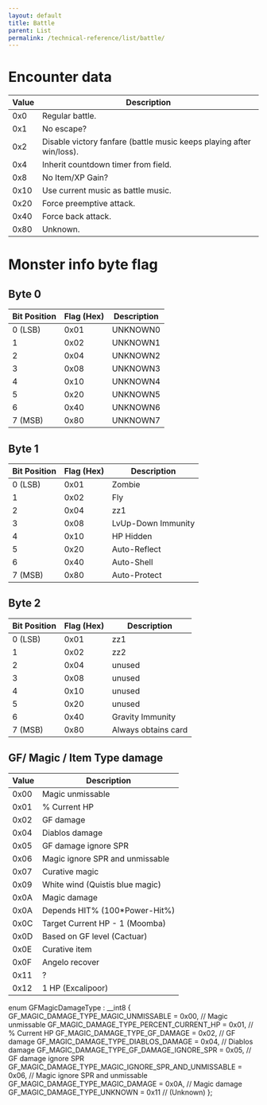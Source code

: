 ```yaml
---
layout: default
title: Battle
parent: List
permalink: /technical-reference/list/battle/
---
```



# Encounter data

| Value | Description                                                          |
|-------|----------------------------------------------------------------------|
| 0x0   | Regular battle.                                                      |
| 0x1   | No escape?                                                           |
| 0x2   | Disable victory fanfare (battle music keeps playing after win/loss). |
| 0x4   | Inherit countdown timer from field.                                  |
| 0x8   | No Item/XP Gain?                                                     |
| 0x10  | Use current music as battle music.                                   |
| 0x20  | Force preemptive attack.                                             |
| 0x40  | Force back attack.                                                   |
| 0x80  | Unknown.                                                             |

# Monster info byte flag


## Byte 0

| Bit Position | Flag (Hex) | Description |
|--------------|------------|-------------|
| 0 (LSB)      | 0x01       | UNKNOWN0    |
| 1            | 0x02       | UNKNOWN1    |
| 2            | 0x04       | UNKNOWN2    |
| 3            | 0x08       | UNKNOWN3    |
| 4            | 0x10       | UNKNOWN4    |
| 5            | 0x20       | UNKNOWN5    |
| 6            | 0x40       | UNKNOWN6    |
| 7 (MSB)      | 0x80       | UNKNOWN7    |


## Byte 1

| Bit Position | Flag (Hex) | Description           |
|--------------|------------|-----------------------|
| 0 (LSB)      | 0x01       | Zombie                |
| 1            | 0x02       | Fly                   |
| 2            | 0x04       | zz1                   |
| 3            | 0x08       | LvUp-Down Immunity    |
| 4            | 0x10       | HP Hidden             |
| 5            | 0x20       | Auto-Reflect          |
| 6            | 0x40       | Auto-Shell            |
| 7 (MSB)      | 0x80       | Auto-Protect          |

## Byte 2

| Bit Position | Flag (Hex) | Description           |
|--------------|------------|-----------------------|
| 0 (LSB)      | 0x01       | zz1                   |
| 1            | 0x02       | zz2                   |
| 2            | 0x04       | unused                |
| 3            | 0x08       | unused                |
| 4            | 0x10       | unused                |
| 5            | 0x20       | unused                |
| 6            | 0x40       | Gravity Immunity      |
| 7 (MSB)      | 0x80       | Always obtains card   |

## GF/ Magic / Item Type damage

| Value | Description                     |
|-------|---------------------------------|
| 0x00  | Magic unmissable                |
| 0x01  | % Current HP                    |
| 0x02  | GF damage                       |
| 0x04  | Diablos damage                  |
| 0x05  | GF damage ignore SPR            |
| 0x06  | Magic ignore SPR and unmissable |
| 0x07  | Curative magic                  |
| 0x09  | White wind (Quistis blue magic) |
| 0x0A  | Magic damage                    |
| 0x0A  | Depends HIT% (100*Power-Hit%)   |
| 0x0C  | Target Current HP - 1 (Moomba)  |
| 0x0D  | Based on GF level (Cactuar)     |
| 0x0E  | Curative item                   |
| 0x0F  | Angelo recover                  |
| 0x11  | ?                               |
| 0x12  | 1 HP (Excalipoor)               |


enum GFMagicDamageType : __int8 {
    GF_MAGIC_DAMAGE_TYPE_MAGIC_UNMISSABLE               = 0x00, // Magic unmissable
    GF_MAGIC_DAMAGE_TYPE_PERCENT_CURRENT_HP             = 0x01, // % Current HP
    GF_MAGIC_DAMAGE_TYPE_GF_DAMAGE                      = 0x02, // GF damage
    GF_MAGIC_DAMAGE_TYPE_DIABLOS_DAMAGE                 = 0x04, // Diablos damage
    GF_MAGIC_DAMAGE_TYPE_GF_DAMAGE_IGNORE_SPR           = 0x05, // GF damage ignore SPR
    GF_MAGIC_DAMAGE_TYPE_MAGIC_IGNORE_SPR_AND_UNMISSABLE = 0x06, // Magic ignore SPR and unmissable
    GF_MAGIC_DAMAGE_TYPE_MAGIC_DAMAGE                   = 0x0A, // Magic damage
    GF_MAGIC_DAMAGE_TYPE_UNKNOWN                        = 0x11  // (Unknown)
};






